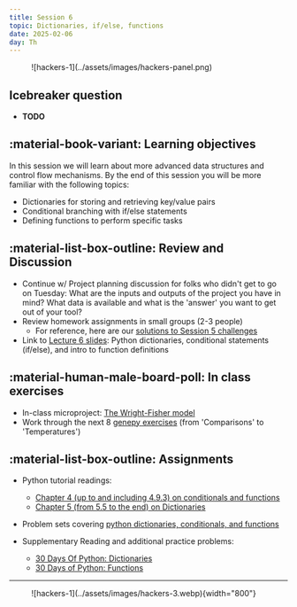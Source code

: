 ```yaml
---
title: Session 6
topic: Dictionaries, if/else, functions
date: 2025-02-06
day: Th
---
```



<figure markdown="span">
  ![hackers-1](../assets/images/hackers-panel.png)
</figure>

## Icebreaker question
* **TODO**

## :material-book-variant: Learning objectives
In this session we will learn about more advanced data structures and control
flow mechanisms. By the end of this session you will be more familiar with the
following topics:

- Dictionaries for storing and retrieving key/value pairs
- Conditional branching with if/else statements
- Defining functions to perform specific tasks

## :material-list-box-outline: Review and Discussion
- Continue w/ Project planning discussion for folks who didn't get to go on Tuesday:
What are the inputs and outputs of the project you have in mind? What data is
available and what is the 'answer' you want to get out of your tool?
- Review homework assignments in small groups (2-3 people)
    - For reference, here are our [solutions to Session 5 challenges](https://github.com/iao2122/hack-5-python/blob/main/notebooks/nb-5.3-seesion5-challenges.ipynb)
- Link to [Lecture 6 slides](../../lectures/6.0/): Python dictionaries, conditional statements (if/else), and intro to function definitions

## :material-human-male-board-poll: In class exercises
- In-class microproject: [The Wright-Fisher model](../../tutorials/6.1-microproject-wf)
- Work through the next 8 [genepy exercises](https://www.hackinscience.org/exercises/) (from 'Comparisons' to 'Temperatures')

## :material-list-box-outline: Assignments
- Python tutorial readings:
    - [Chapter 4 (up to and including 4.9.3) on conditionals and functions](https://docs.python.org/3.13/tutorial/controlflow.html)
    - [Chapter 5 (from 5.5 to the end) on Dictionaries](https://docs.python.org/3.13/tutorial/datastructures.html#dictionaries)

- Problem sets covering [python dictionaries, conditionals, and functions](../tutorials/6.0-python-part2.md)
- Supplementary Reading and additional practice problems:
    - [30 Days Of Python: Dictionaries](https://github.com/Asabeneh/30-Days-Of-Python/blob/master/08_Day_Dictionaries/08_dictionaries.md)
    - [30 Days of Python: Functions](https://github.com/Asabeneh/30-Days-Of-Python/blob/master/11_Day_Functions/11_functions.md)
---------------------


<figure markdown="span">
  ![hackers-1](../assets/images/hackers-3.webp){width="800"}
</figure>

<!-- Notes
* Show the github 'Preview' tab
-->
